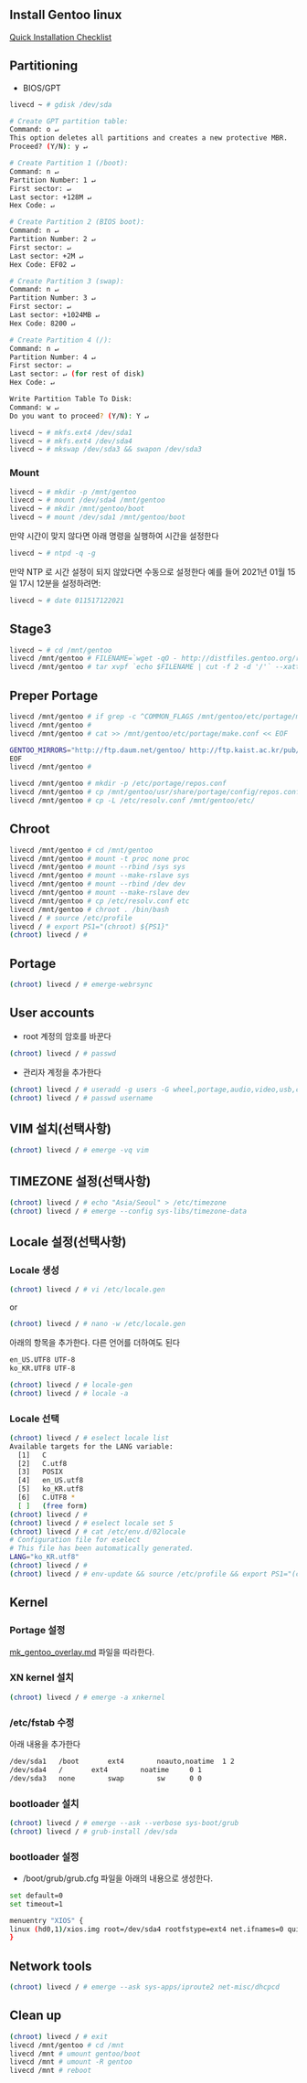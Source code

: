 
## Install Gentoo linux

[Quick Installation Checklist](https://wiki.gentoo.org/wiki/Quick_Installation_Checklist)

## Partitioning

* BIOS/GPT

```sh
livecd ~ # gdisk /dev/sda

# Create GPT partition table:
Command: o ↵
This option deletes all partitions and creates a new protective MBR.
Proceed? (Y/N): y ↵

# Create Partition 1 (/boot):
Command: n ↵
Partition Number: 1 ↵
First sector: ↵
Last sector: +128M ↵
Hex Code: ↵

# Create Partition 2 (BIOS boot):
Command: n ↵
Partition Number: 2 ↵
First sector: ↵
Last sector: +2M ↵
Hex Code: EF02 ↵

# Create Partition 3 (swap):
Command: n ↵
Partition Number: 3 ↵
First sector: ↵
Last sector: +1024MB ↵
Hex Code: 8200 ↵

# Create Partition 4 (/):
Command: n ↵
Partition Number: 4 ↵
First sector: ↵
Last sector: ↵ (for rest of disk)
Hex Code: ↵

Write Partition Table To Disk:
Command: w ↵
Do you want to proceed? (Y/N): Y ↵

livecd ~ # mkfs.ext4 /dev/sda1
livecd ~ # mkfs.ext4 /dev/sda4
livecd ~ # mkswap /dev/sda3 && swapon /dev/sda3
```

### Mount

```sh
livecd ~ # mkdir -p /mnt/gentoo
livecd ~ # mount /dev/sda4 /mnt/gentoo
livecd ~ # mkdir /mnt/gentoo/boot
livecd ~ # mount /dev/sda1 /mnt/gentoo/boot
```

만약 시간이 맞지 않다면 아래 명령을 실행하여 시간을 설정한다

```sh
livecd ~ # ntpd -q -g
```

만약 NTP 로 시간 설정이 되지 않았다면 수동으로 설정한다
예를 들어 2021년 01월 15일 17시 12분을 설정하려면:
```sh
livecd ~ # date 011517122021
```

## Stage3

```sh
livecd ~ # cd /mnt/gentoo
livecd /mnt/gentoo # FILENAME=`wget -qO - http://distfiles.gentoo.org/releases/amd64/autobuilds/latest-stage3-amd64.txt | sed -e '/^#.*/d;/^ $/d;s/^ *//g;s/ .*//g'` ; wget http://distfiles.gentoo.org/releases/amd64/autobuilds/$FILENAME
livecd /mnt/gentoo # tar xvpf `echo $FILENAME | cut -f 2 -d '/'` --xattrs-include='*.*' --numeric-owner
```

## Preper Portage

```sh
livecd /mnt/gentoo # if grep -c ^COMMON_FLAGS /mnt/gentoo/etc/portage/make.conf > /dev/null ; then sed -i 's/^COMMON_FLAGS=\"/COMMON_FLAGS=\"-march=native /g' /mnt/gentoo/etc/portage/make.conf ; else sed -i 's/^CFLAGS=\"/CFLAGS=\"-march=native /g' /mnt/gentoo/etc/portage/make.conf ; fi
livecd /mnt/gentoo # 
livecd /mnt/gentoo # cat >> /mnt/gentoo/etc/portage/make.conf << EOF

GENTOO_MIRRORS="http://ftp.daum.net/gentoo/ http://ftp.kaist.ac.kr/pub/gentoo/ ftp://ftp.kaist.ac.kr/gentoo/ https://ftp.lanet.kr/pub/gentoo/"
EOF
livecd /mnt/gentoo # 
```

```sh
livecd /mnt/gentoo # mkdir -p /etc/portage/repos.conf
livecd /mnt/gentoo # cp /mnt/gentoo/usr/share/portage/config/repos.conf /mnt/gentoo/etc/portage/repos.conf/gentoo.conf
livecd /mnt/gentoo # cp -L /etc/resolv.conf /mnt/gentoo/etc/
```

## Chroot

```sh
livecd /mnt/gentoo # cd /mnt/gentoo
livecd /mnt/gentoo # mount -t proc none proc
livecd /mnt/gentoo # mount --rbind /sys sys
livecd /mnt/gentoo # mount --make-rslave sys
livecd /mnt/gentoo # mount --rbind /dev dev
livecd /mnt/gentoo # mount --make-rslave dev
livecd /mnt/gentoo # cp /etc/resolv.conf etc
livecd /mnt/gentoo # chroot . /bin/bash
livecd / # source /etc/profile
livecd / # export PS1="(chroot) ${PS1}"
(chroot) livecd / # 
```

## Portage

```sh
(chroot) livecd / # emerge-webrsync
```

## User accounts

* root 계정의 암호를 바꾼다

```sh
(chroot) livecd / # passwd
```

* 관리자 계정을 추가한다

```sh
(chroot) livecd / # useradd -g users -G wheel,portage,audio,video,usb,cdrom -m username
(chroot) livecd / # passwd username
```

## VIM 설치(선택사항)

```sh
(chroot) livecd / # emerge -vq vim
```

## TIMEZONE 설정(선택사항)

```sh
(chroot) livecd / # echo "Asia/Seoul" > /etc/timezone
(chroot) livecd / # emerge --config sys-libs/timezone-data
```

## Locale 설정(선택사항)

### Locale 생성

```sh
(chroot) livecd / # vi /etc/locale.gen
```
or
```sh
(chroot) livecd / # nano -w /etc/locale.gen
```

아래의 항목을 추가한다. 다른 언어를 더하여도 된다
```sh
en_US.UTF8 UTF-8
ko_KR.UTF8 UTF-8
```

```sh
(chroot) livecd / # locale-gen
(chroot) livecd / # locale -a
```

### Locale 선택

```sh
(chroot) livecd / # eselect locale list
Available targets for the LANG variable:
  [1]   C
  [2]   C.utf8
  [3]   POSIX
  [4]   en_US.utf8
  [5]   ko_KR.utf8
  [6]   C.UTF8 *
  [ ]   (free form)
(chroot) livecd / # 
(chroot) livecd / # eselect locale set 5
(chroot) livecd / # cat /etc/env.d/02locale
# Configuration file for eselect
# This file has been automatically generated.
LANG="ko_KR.utf8"
(chroot) livecd / # 
(chroot) livecd / # env-update && source /etc/profile && export PS1="(chroot) ${PS1}"
```

## Kernel

### Portage 설정

[mk_gentoo_overlay.md](https://github.com/wh0Hoo/xn-repository/blob/master/gentoo/mk_gentoo_overlay.md) 파일을 따라한다.

### XN kernel 설치

```sh
(chroot) livecd / # emerge -a xnkernel
```

### /etc/fstab 수정

아래 내용을 추가한다

```sh
/dev/sda1	/boot		ext4		noauto,noatime	1 2
/dev/sda4	/		ext4		noatime		0 1
/dev/sda3	none		swap		sw		0 0
```

### bootloader 설치

```sh
(chroot) livecd / # emerge --ask --verbose sys-boot/grub
(chroot) livecd / # grub-install /dev/sda
```

### bootloader 설정

* /boot/grub/grub.cfg 파일을 아래의 내용으로 생성한다.

```sh
set default=0
set timeout=1

menuentry "XIOS" {
linux (hd0,1)/xios.img root=/dev/sda4 rootfstype=ext4 net.ifnames=0 quiet ro
}
```

## Network tools

```sh
(chroot) livecd / # emerge --ask sys-apps/iproute2 net-misc/dhcpcd
```

## Clean up

```sh
(chroot) livecd / # exit
livecd /mnt/gentoo # cd /mnt
livecd /mnt # umount gentoo/boot
livecd /mnt # umount -R gentoo
livecd /mnt # reboot
```
